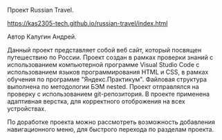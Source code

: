 Проект Russian Travel.
 
 https://kas2305-tech.github.io/russian-travel/index.html
 
Автор Калугин Андрей.

Данный проект представляет собой веб сайт, который посвящен путешествию по России. 
Проект создан в рамках проверки знаний с использованием компьютерной программе Visual Studio Code 
с использованием языков программирования HTML и СSS, в рамках обучения по программе "Яндекс.Практикум". 
Файловая структура выполнена по методологии БЭМ nested.
Проект отправлялся на проверку с использованием git-репозитория.
В проекте применена адаптивная верстка, для корректного отоброжения на всех устройствах.


По доработке проекта можно рассмотреть возможность добавления навигационного меню, 
для быстрого перехода по разделам проекта.